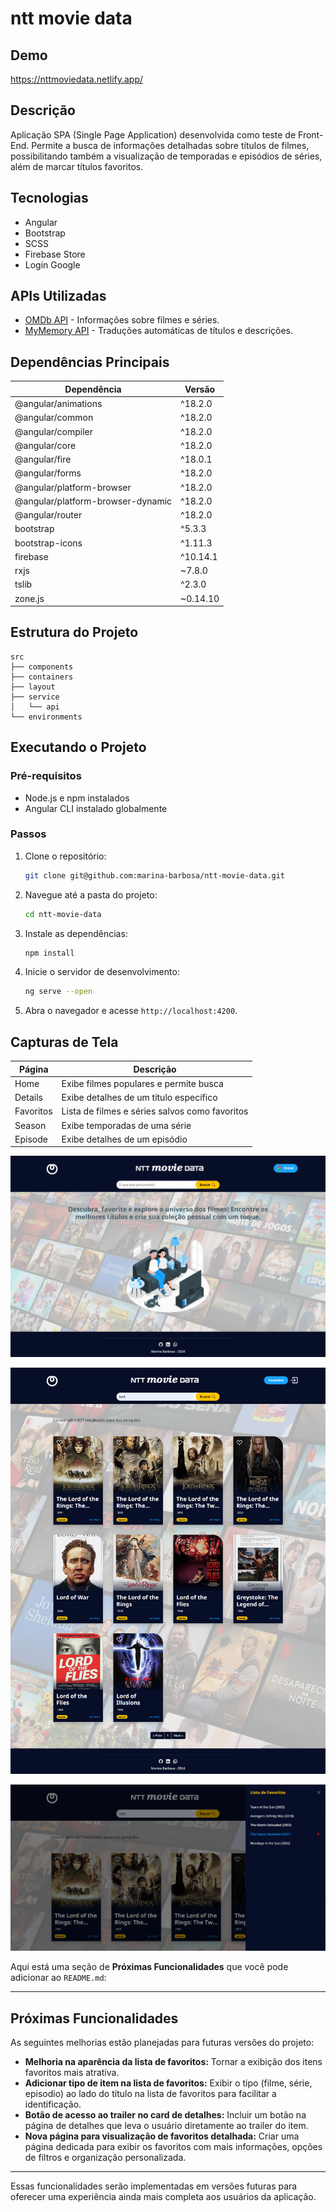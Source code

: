 # ntt movie data

## Demo
https://nttmoviedata.netlify.app/

## Descrição
Aplicação SPA (Single Page Application) desenvolvida como teste de Front-End. Permite a busca de informações detalhadas sobre títulos de filmes, possibilitando também a visualização de temporadas e episódios de séries, além de marcar títulos favoritos. 

## Tecnologias
- Angular
- Bootstrap
- SCSS
- Firebase Store
- Login Google

## APIs Utilizadas
- [OMDb API](https://www.omdbapi.com/) - Informações sobre filmes e séries.
- [MyMemory API](https://mymemory.translated.net/) - Traduções automáticas de títulos e descrições.

## Dependências Principais

| Dependência                | Versão  |
|----------------------------|---------|
| @angular/animations        | ^18.2.0 |
| @angular/common            | ^18.2.0 |
| @angular/compiler          | ^18.2.0 |
| @angular/core              | ^18.2.0 |
| @angular/fire              | ^18.0.1 |
| @angular/forms             | ^18.2.0 |
| @angular/platform-browser  | ^18.2.0 |
| @angular/platform-browser-dynamic | ^18.2.0 |
| @angular/router            | ^18.2.0 |
| bootstrap                  | ^5.3.3  |
| bootstrap-icons            | ^1.11.3 |
| firebase                   | ^10.14.1|
| rxjs                       | ~7.8.0  |
| tslib                      | ^2.3.0  |
| zone.js                    | ~0.14.10|

## Estrutura do Projeto
```
src
├── components
├── containers
├── layout
├── service
│   └── api
└── environments
```

## Executando o Projeto

### Pré-requisitos
- Node.js e npm instalados
- Angular CLI instalado globalmente

### Passos
1. Clone o repositório:
   ```bash
   git clone git@github.com:marina-barbosa/ntt-movie-data.git
   ```
2. Navegue até a pasta do projeto:
   ```bash
   cd ntt-movie-data
   ```
3. Instale as dependências:
   ```bash
   npm install
   ```
4. Inicie o servidor de desenvolvimento:
   ```bash
   ng serve --open
   ```
5. Abra o navegador e acesse `http://localhost:4200`.

## Capturas de Tela
| Página      | Descrição                                     |
|-------------|----------------------------------------------|
| Home        | Exibe filmes populares e permite busca       |
| Details     | Exibe detalhes de um título específico       |
| Favoritos   | Lista de filmes e séries salvos como favoritos |
| Season      | Exibe temporadas de uma série                |
| Episode     | Exibe detalhes de um episódio                |


![img](./public/screenshots/screencapture01.png)


![img](./public/screenshots/screencapture02.png)

![img](./public/screenshots/screencapture03.png)



Aqui está uma seção de **Próximas Funcionalidades** que você pode adicionar ao `README.md`:

---

## Próximas Funcionalidades

As seguintes melhorias estão planejadas para futuras versões do projeto:

- **Melhoria na aparência da lista de favoritos:** Tornar a exibição dos itens favoritos mais atrativa.
- **Adicionar tipo de item na lista de favoritos:** Exibir o tipo (filme, série, episodio) ao lado do título na lista de favoritos para facilitar a identificação.
- **Botão de acesso ao trailer no card de detalhes:** Incluir um botão na página de detalhes que leva o usuário diretamente ao trailer do item.
- **Nova página para visualização de favoritos detalhada:** Criar uma página dedicada para exibir os favoritos com mais informações, opções de filtros e organização personalizada.

---

Essas funcionalidades serão implementadas em versões futuras para oferecer uma experiência ainda mais completa aos usuários da aplicação.


